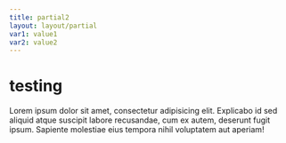 ```yaml
---
title: partial2
layout: layout/partial
var1: value1
var2: value2
---
```


# testing

Lorem ipsum dolor sit amet, consectetur adipisicing elit. Explicabo id sed aliquid atque suscipit labore recusandae, cum ex autem, deserunt fugit ipsum.
Sapiente molestiae eius tempora nihil voluptatem aut aperiam!
